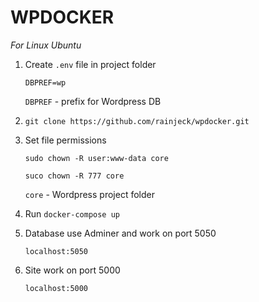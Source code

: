 # WPDOCKER

*For Linux Ubuntu*

1. Create `.env` file in project folder

	`DBPREF=wp`

	`DBPREF` - prefix for Wordpress DB

2. `git clone https://github.com/rainjeck/wpdocker.git`

3. Set file permissions

	`sudo chown -R user:www-data core`

	`suco chown -R 777 core`

	`core` - Wordpress project folder

4. Run `docker-compose up`

5. Database use Adminer and work on port 5050

	`localhost:5050`

6. Site work on port 5000

	`localhost:5000`
